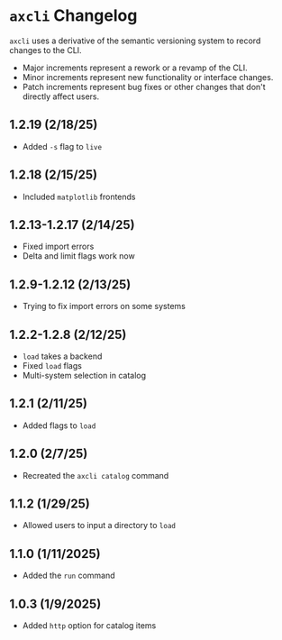 # `axcli` Changelog
`axcli` uses a derivative of the semantic versioning system to record changes to the CLI.

- Major increments represent a rework or a revamp of the CLI.
- Minor increments represent new functionality or interface changes.
- Patch increments represent bug fixes or other changes that don't directly affect users.
## 1.2.19 (2/18/25)
- Added `-s` flag to `live`
## 1.2.18 (2/15/25)
- Included `matplotlib` frontends
## 1.2.13-1.2.17 (2/14/25)
- Fixed import errors
- Delta and limit flags work now
## 1.2.9-1.2.12 (2/13/25)
- Trying to fix import errors on some systems
## 1.2.2-1.2.8 (2/12/25)
- `load` takes a backend
- Fixed `load` flags
- Multi-system selection in catalog
## 1.2.1 (2/11/25)
- Added flags to `load`
## 1.2.0 (2/7/25)
- Recreated the `axcli catalog` command
## 1.1.2 (1/29/25)
- Allowed users to input a directory to `load`
## 1.1.0 (1/11/2025)
- Added the `run` command
## 1.0.3 (1/9/2025)
- Added `http` option for catalog items